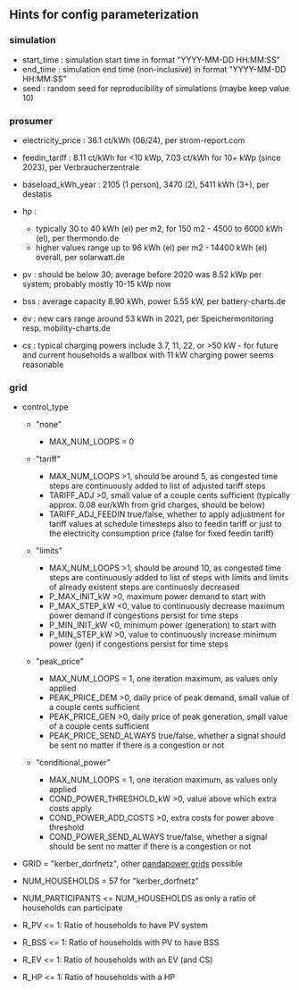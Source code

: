 ## Hints for config parameterization

### simulation

- start_time : simulation start time in format "YYYY-MM-DD HH:MM:SS"
- end_time : simulation end time (non-inclusive) in format "YYYY-MM-DD HH:MM:SS"
- seed : random seed for reproducibility of simulations (maybe keep value 10)

### prosumer

- electricity_price : 36.1 ct/kWh (06/24), per strom-report.com
- feedin_tariff : 8.11 ct/kWh for <10 kWp, 7.03 ct/kWh for 10+ kWp (since 2023), per Verbraucherzentrale
- baseload_kWh_year : 2105 (1 person), 3470 (2), 5411 kWh (3+), per destatis
- hp :

    - typically 30 to 40 kWh (el) per m2, for 150 m2 - 4500 to 6000 kWh (el), per thermondo.de
    - higher values range up to 96 kWh (el) per m2 - 14400 kWh (el) overall, per solarwatt.de

- pv : should be below 30; average before 2020 was 8.52 kWp per system; probably mostly 10-15 kWp now
- bss : average capacity 8.90 kWh, power 5.55 kW, per battery-charts.de
- ev : new cars range around 53 kWh in 2021, per Speichermonitoring resp. mobility-charts.de
- cs : typical charging powers include 3.7, 11, 22, or >50 kW - for future and current households a wallbox with 11 kW charging power seems reasonable

### grid

- control_type

    - "none"
        
        - MAX_NUM_LOOPS = 0
    
    - "tariff"
        
        - MAX_NUM_LOOPS >1, should be around 5, as congested time steps are continuously added to list of adjusted tariff steps
        - TARIFF_ADJ >0, small value of a couple cents sufficient (typically approx. 0.08 eur/kWh from grid charges, should be below)
        - TARIFF_ADJ_FEEDIN true/false, whether to apply adjustment for tariff values at schedule timesteps also to feedin tariff or just to the electricity consumption price (false for fixed feedin tariff)
    
    - "limits"
        
        - MAX_NUM_LOOPS >1, should be around 10, as congested time steps are continuously added to list of steps with limits and limits of already existent steps are continuosly decreased
        - P_MAX_INIT_kW >0, maximum power demand to start with
        - P_MAX_STEP_kW <0, value to continuously decrease maximum power demand if congestions persist for time steps
        - P_MIN_INIT_kW <0, minimum power (generation) to start with
        - P_MIN_STEP_kW >0, value to continuously increase minimum power (gen) if congestions persist for time steps
    
    - "peak_price"
        
        - MAX_NUM_LOOPS = 1, one iteration maximum, as values only applied
        - PEAK_PRICE_DEM >0, daily price of peak demand, small value of a couple cents sufficient
        - PEAK_PRICE_GEN >0, daily price of peak generation, small value of a couple cents sufficient
        - PEAK_PRICE_SEND_ALWAYS true/false, whether a signal should be sent no matter if there is a congestion or not
    
    - "conditional_power"
        
        - MAX_NUM_LOOPS = 1, one iteration maximum, as values only applied
        - COND_POWER_THRESHOLD_kW >0, value above which extra costs apply
        - COND_POWER_ADD_COSTS >0, extra costs for power above threshold
        - COND_POWER_SEND_ALWAYS true/false, whether a signal should be sent no matter if there is a congestion or not

- GRID = "kerber_dorfnetz", other [pandapower grids](https://pandapower.readthedocs.io/en/latest/networks.html) possible
- NUM_HOUSEHOLDS = 57 for "kerber_dorfnetz"
- NUM_PARTICIPANTS <= NUM_HOUSEHOLDS as only a ratio of households can participate
- R_PV <= 1: Ratio of households to have PV system
- R_BSS <= 1: Ratio of households with PV to have BSS
- R_EV <= 1: Ratio of households with an EV (and CS)
- R_HP <= 1: Ratio of households with a HP

